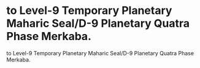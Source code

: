 # to Level-9 Temporary Planetary Maharic Seal/D-9 Planetary Quatra Phase Merkaba.

to Level-9 Temporary Planetary Maharic Seal/D-9 Planetary Quatra Phase Merkaba.